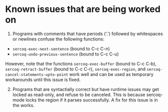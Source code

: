 # Known issues that are being worked on

1. Programs with comments that have periods ('.') followed by whitespaces or newlines confuse the following functions:
  - `sercoq-exec-next-sentence` (bound to C-c C-n)
  - `sercoq-undo-previous-sentence` (bound to C-c C-u)
  
  However, note that the functions `sercoq-exec-buffer` (bound to C-c C-b), `sercoq-retract-buffer` (bound to C-c C-r), `sercoq-exec-region`, and `sercoq-cancel-statements-upto-point` work well and can be used as temporary workarounds until this issue is fixed.


2. Programs that are syntactially correct but have runtime issues may get locked as read-only, and refuse to be canceled. This is because sercoq-mode locks the region if it parses successfully. A fix for this issue is in the works.
